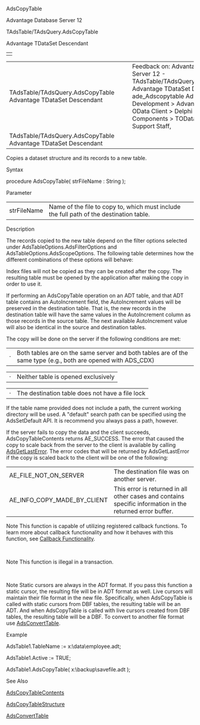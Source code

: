 AdsCopyTable




Advantage Database Server 12  

TAdsTable/TAdsQuery.AdsCopyTable

Advantage TDataSet Descendant

|  |
| --- |
|  |

|  |  |  |  |  |
| --- | --- | --- | --- | --- |
| TAdsTable/TAdsQuery.AdsCopyTable  Advantage TDataSet Descendant |  |  | Feedback on: Advantage Database Server 12 - TAdsTable/TAdsQuery.AdsCopyTable Advantage TDataSet Descendant ade\_Adscopytable Advantage Web Development > Advantage Delphi OData Client > Delphi OData Components > TODataSet / Dear Support Staff, |  |
| TAdsTable/TAdsQuery.AdsCopyTable  Advantage TDataSet Descendant |  |  |  |  |

Copies a dataset structure and its records to a new table.

Syntax

procedure AdsCopyTable( strFileName : String );

Parameter

|  |  |
| --- | --- |
| strFileName | Name of the file to copy to, which must include the full path of the destination table. |

Description

The records copied to the new table depend on the filter options selected under AdsTableOptions.AdsFilterOptions and AdsTableOptions.AdsScopeOptions. The following table determines how the different combinations of these options will behave:

Index files will not be copied as they can be created after the copy. The resulting table must be opened by the application after making the copy in order to use it.

If performing an AdsCopyTable operation on an ADT table, and that ADT table contains an AutoIncrement field, the AutoIncrement values will be preserved in the destination table. That is, the new records in the destination table will have the same values in the AutoIncrement column as those records in the source table. The next available AutoIncrement value will also be identical in the source and destination tables.

The copy will be done on the server if the following conditions are met:

|  |  |
| --- | --- |
| · | Both tables are on the same server and both tables are of the same type (e.g., both are opened with ADS\_CDX) |

|  |  |
| --- | --- |
| · | Neither table is opened exclusively |

|  |  |
| --- | --- |
| · | The destination table does not have a file lock |

If the table name provided does not include a path, the current working directory will be used. A "default" search path can be specified using the AdsSetDefault API. It is recommend you always pass a path, however.

If the server fails to copy the data and the client succeeds, AdsCopyTableContents returns AE\_SUCCESS. The error that caused the copy to scale back from the server to the client is available by calling [AdsGetLastError](ade_adsgetlasterror.htm). The error codes that will be returned by AdsGetLastError if the copy is scaled back to the client will be one of the following:

|  |  |
| --- | --- |
| AE\_FILE\_NOT\_ON\_SERVER | The destination file was on another server. |
| AE\_INFO\_COPY\_MADE\_BY\_CLIENT | This error is returned in all other cases and contains specific information in the returned error buffer. |

Note This function is capable of utilizing registered callback functions. To learn more about callback functionality and how it behaves with this function, see [Callback Functionality](master_callback_functionality.htm).

 

Note This function is illegal in a transaction.

 

Note Static cursors are always in the ADT format. If you pass this function a static cursor, the resulting file will be in ADT format as well. Live cursors will maintain their file format in the new file. Specifically, when AdsCopyTable is called with static cursors from DBF tables, the resulting table will be an ADT. And when AdsCopyTable is called with live cursors created from DBF tables, the resulting table will be a DBF. To convert to another file format use [AdsConvertTable](ade_adsconverttable.htm).

Example

AdsTable1.TableName := x:\data\employee.adt;

AdsTable1.Active := TRUE;

AdsTable1.AdsCopyTable( x:\backup\savefile.adt );

See Also

[AdsCopyTableContents](ade_adscopytablecontents.htm)

[AdsCopyTableStructure](ade_adscopytablestructure.htm)

[AdsConvertTable](ade_adsconverttable.htm)